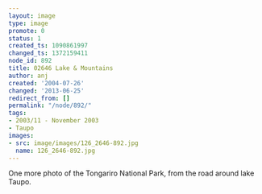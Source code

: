 ```yaml
---
layout: image
type: image
promote: 0
status: 1
created_ts: 1090861997
changed_ts: 1372159411
node_id: 892
title: 02646 Lake & Mountains
author: anj
created: '2004-07-26'
changed: '2013-06-25'
redirect_from: []
permalink: "/node/892/"
tags:
- 2003/11 - November 2003
- Taupo
images:
- src: image/images/126_2646-892.jpg
  name: 126_2646-892.jpg
---
```

One more photo of the Tongariro National Park, from the road around lake Taupo.
